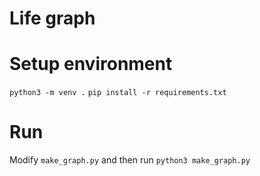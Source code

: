 # Life graph

# Setup environment
`python3 -m venv .`
`pip install -r requirements.txt`

# Run
Modify `make_graph.py` and then run `python3 make_graph.py`